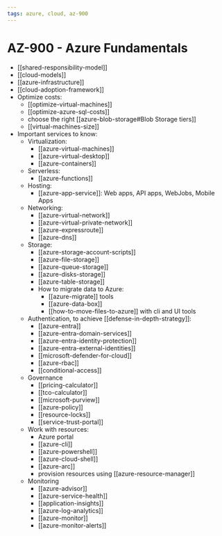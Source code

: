 ```yaml
---
tags: azure, cloud, az-900
---
```


# AZ-900 - Azure Fundamentals

- [[shared-responsibility-model]]
- [[cloud-models]]
- [[azure-infrastructure]]
- [[cloud-adoption-framework]]
- Optimize costs:
  - [[optimize-virtual-machines]]
  - [[optimize-azure-sql-costs]]
  - choose the right [[azure-blob-storage#Blob Storage tiers]]
  - [[virtual-machines-size]]
- Important services to know:
  - Virtualization:
    - [[azure-virtual-machines]]
    - [[azure-virtual-desktop]]
    - [[azure-containers]]
  - Serverless:
    - [[azure-functions]]
  - Hosting:
    - [[azure-app-service]]: Web apps, API apps, WebJobs, Mobile Apps
  - Networking:
    - [[azure-virtual-network]]
    - [[azure-virtual-private-network]]
    - [[azure-expressroute]]
    - [[azure-dns]]
  - Storage:
    - [[azure-storage-account-scripts]]
    - [[azure-file-storage]]
    - [[azure-queue-storage]]
    - [[azure-disks-storage]]
    - [[azure-table-storage]]
    - How to migrate data to Azure:
      - [[azure-migrate]] tools
      - [[azure-data-box]]
      - [[how-to-move-files-to-azure]] with cli and UI tools
  - Authentication, to achieve [[defense-in-depth-strategy]]:
    - [[azure-entra]]
    - [[azure-entra-domain-services]]
    - [[azure-entra-identity-protection]]
    - [[azure-entra-external-identities]]
    - [[microsoft-defender-for-cloud]]
    - [[azure-rbac]]
    - [[conditional-access]]
  - Governance
    - [[pricing-calculator]]
    - [[tco-calculator]]
    - [[microsoft-purview]]
    - [[azure-policy]]
    - [[resource-locks]]
    - [[service-trust-portal]]
  - Work with resources:
    - Azure portal
    - [[azure-cli]]
    - [[azure-powershell]]
    - [[azure-cloud-shell]]
    - [[azure-arc]]
    - provision resources using [[azure-resource-manager]]
  - Monitoring
    - [[azure-advisor]]
    - [[azure-service-health]]
    - [[application-insights]]
    - [[azure-log-analytics]]
    - [[azure-monitor]]
    - [[azure-monitor-alerts]]
